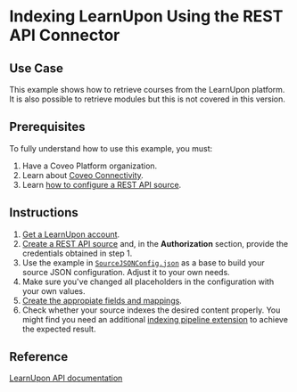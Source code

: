 # Indexing LearnUpon Using the REST API Connector

## Use Case
This example shows how to retrieve courses from the LearnUpon platform. It is also possible to retrieve modules but this is not covered in this version.

## Prerequisites
To fully understand how to use this example, you must:
1. Have a Coveo Platform organization.
2. Learn about [Coveo Connectivity](https://docs.coveo.com/en/1702/).
3. Learn [how to configure a REST API source](https://docs.coveo.com/en/1896/).

## Instructions
1. [Get a LearnUpon account](https://docs.learnupon.com/api/#get-started).
2. [Create a REST API source](https://docs.coveo.com/en/1896/) and, in the **Authorization** section, provide the credentials obtained in step 1.
3. Use the example in [`SourceJSONConfig.json`](https://github.com/coveooss/connectivity-library/blob/master/LearnUpon/SourceJSONConfig.json) as a base to build your source JSON configuration. Adjust it to your own needs.
4. Make sure you've changed all placeholders in the configuration with your own values.
5. [Create the appropiate fields and mappings](https://docs.coveo.com/en/1896/#completion).
6. Check whether your source indexes the desired content properly. You might find you need an additional [indexing pipeline extension](https://docs.coveo.com/en/1645/) to achieve the expected result.

## Reference
[LearnUpon API documentation](https://docs.learnupon.com/api/#learnupon-technical-documentation)
